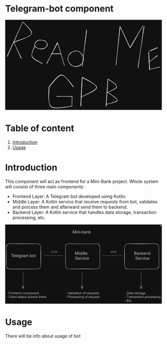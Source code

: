 # Telegram-bot component

![readme_logo.png](resources%2Freadme_logo.png)

# Table of content

1. [Introduction](#Introduction)
2. [Usage](#Usage)

# Introduction

This component will act as frontend for a Mini-Bank project. Whole system will consist of three main components:

* Frontend Layer: A Telegram bot developed using Kotlin.
* Middle Layer: A Kotlin service that receive requests from bot, validates and process them and afterward send them to backend.
* Backend Layer: A Kotlin service that handles data storage, transaction processing, etc.

![bot-info.png](resources%2Fbot-info.png)

# Usage

There will be info about usage of bot